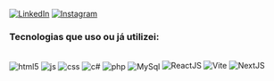 
[![LinkedIn](https://img.shields.io/badge/LinkedIn-20232A?style=for-the-badge&logo=linkedin&logoColor=61DAF0)](https://www.linkedin.com/in/victor-emmanuel-lima-da-silva-b34350276/)
[![Instagram](https://img.shields.io/badge/Instagram-20232A?style=for-the-badge&logo=instagram&logoColor=61DAF0)](https://www.instagram.com/victor_lima_013)

### Tecnologias que uso ou já utilizei:
<div style="display: inline_block"><br/>
  <img align="center" alt= "html5" src="https://img.shields.io/badge/HTML5-20232A?style=for-the-badge&logo=html5&logoColor=61DAF0"/>
  <img align="center" alt= "js" src="https://img.shields.io/badge/JavaScript-20232A?style=for-the-badge&logo=javascript&logoColor=61DAF0"/>
  <img align="center" alt= "css" src="https://img.shields.io/badge/CSS-20232A?&style=for-the-badge&logo=css3&logoColor=61DAF0"/>
  <img align="center" alt= "c#" src="https://img.shields.io/badge/C%23-20232A?style=for-the-badge&logo=c-sharp&logoColor=61DAF0"/>
  <img align="center" alt= "php" src="https://img.shields.io/badge/PHP-20232A?style=for-the-badge&logo=php&logoColor=61DAF0"/>
  <img align="center" alt= "MySql" src="https://img.shields.io/badge/MySQL-20232A?style=for-the-badge&logo=mysql&logoColor=61DAF0"/>
  <img alt= "ReactJS" src="https://img.shields.io/badge/React-20232A?style=for-the-badge&logo=react&logoColor=61DAFB"/>
  <img alt= "Vite" src="https://img.shields.io/badge/Vite-20232A?style=for-the-badge&logo=vite&logoColor=61DAF0"/>
  <img alt= "NextJS" src="https://img.shields.io/badge/Next.js-20232A?&style=for-the-badge&logo=next.js&logoColor=61DAF0"/>
</div><br>

